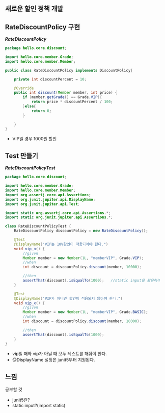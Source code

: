 ## 새로운 할인 정책 개발

## RateDiscountPolicy 구현
***RateDiscountPolicy***
```java
package hello.core.discount;

import hello.core.member.Grade;
import hello.core.member.Member;

public class RateDiscountPolicy implements DiscountPolicy{

    private int discountPercent = 10;

    @Override
    public int discount(Member member, int price) {
        if (member.getGrade() == Grade.VIP){
            return price * discountPercent / 100;
        }else{
            return 0;
        }

    }
}
```
* VIP일 경우 1000원 할인

## Test 만들기
***RateDiscountPolicyTest***
```java
package hello.core.discount;

import hello.core.member.Grade;
import hello.core.member.Member;
import org.assertj.core.api.Assertions;
import org.junit.jupiter.api.DisplayName;
import org.junit.jupiter.api.Test;

import static org.assertj.core.api.Assertions.*;
import static org.junit.jupiter.api.Assertions.*;

class RateDiscountPolicyTest {
    RateDiscountPolicy discountPolicy = new RateDiscountPolicy();

    @Test
    @DisplayName("VIP는 10%할인이 적용되어야 한다.")
    void vip_o() {
        //given
        Member member = new Member(1L, "memberVIP", Grade.VIP);
        //when
        int discount = discountPolicy.discount(member, 10000);

        //then
        assertThat(discount).isEqualTo(1000);   //static input을 활용하여 간결하게 사용할 수 있음
    }

    @Test
    @DisplayName("VIP가 아니면 할인이 적용되지 않아야 한다.")
    void vip_x() {
        //given
        Member member = new Member(1L, "memberVIP", Grade.BASIC);
        //when
        int discount = discountPolicy.discount(member, 10000);

        //then
        assertThat(discount).isEqualTo(1000);
    }
}
```
* vip일 때와 vip가 아닐 때 모두 테스트를 해줘야 한다.
* @DisplayName 설정은 junit5부터 지원된다.

## 느낌
공부할 것
* junit5란?
* static input?(import static)
